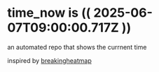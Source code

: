 # time_now is (( 2025-06-07T09:00:00.717Z ))

an automated repo that shows the currnent time

inspired by [breakingheatmap](https://github.com/breakingheatmap/breakingheatmap)